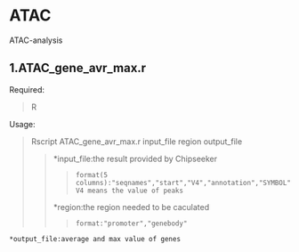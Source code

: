 # ATAC
ATAC-analysis

1.ATAC_gene_avr_max.r
---------------------
Required: 
>R 

Usage:

>Rscript ATAC_gene_avr_max.r input_file region output_file    
>>	*input_file:the result provided by Chipseeker  
>>>		format(5 columns):"seqnames","start","V4","annotation","SYMBOL"  
>>>		V4 means the value of peaks  
>>	*region:the region needed to be caculated  
>>>		format:"promoter","genebody"  
	*output_file:average and max value of genes  

